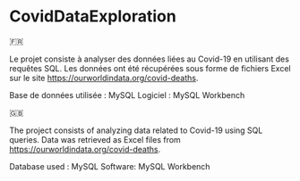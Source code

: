 # CovidDataExploration
🇫🇷

Le projet consiste à analyser des données liées au Covid-19 en utilisant des requêtes SQL.  Les données ont été récupérées sous forme de fichiers Excel sur le site https://ourworldindata.org/covid-deaths.

Base de données utilisée : MySQL
Logiciel : MySQL Workbench 

🇬🇧

The project consists of analyzing data related to Covid-19 using SQL queries.  Data was retrieved as Excel files from https://ourworldindata.org/covid-deaths.

Database used : MySQL
Software: MySQL Workbench
